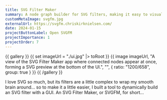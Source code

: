 ```yaml
---
title: SVG Filter Maker
summary: A node graph builder for SVG filters, making it easy to visually create filters
customMetaImage: svgfm.jpg
externalUrl: https://svgfm.chriskirknielsen.com/
date: 2024-01-15
projectButtonLabel: Open SVGFM
projectImportance: 1
projectOrder: 7
---
```


{{ gallery }}
{{ set imageUrl = "./ui.jpg" |> toRoot }}
{{ image imageUrl, "A view of the SVG Filter Maker app where connected nodes appear at once, forming a SVG preview at the bottom of the UI.", "", { ratio: "1200/658", group: true } }}
{{ /gallery }}

I love SVG so much, but its filters are a little complex to wrap my smooth brain around… so to make it a little easier, I built a tool to dynamically build an SVG filter with a GUI. An SVG Filter Maker, or SVGFM, for short…
